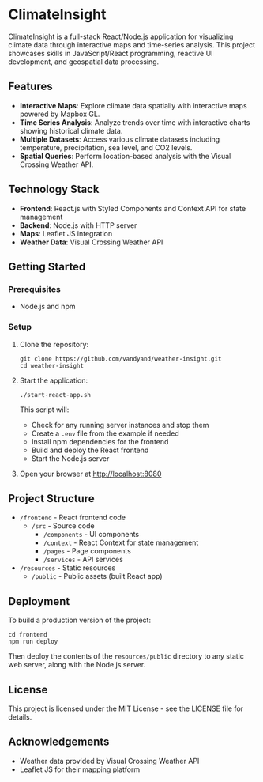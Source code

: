 # ClimateInsight

ClimateInsight is a full-stack React/Node.js application for visualizing climate data through interactive maps and time-series analysis. This project showcases skills in JavaScript/React programming, reactive UI development, and geospatial data processing.

## Features

- **Interactive Maps**: Explore climate data spatially with interactive maps powered by Mapbox GL.
- **Time Series Analysis**: Analyze trends over time with interactive charts showing historical climate data.
- **Multiple Datasets**: Access various climate datasets including temperature, precipitation, sea level, and CO2 levels.
- **Spatial Queries**: Perform location-based analysis with the Visual Crossing Weather API.

## Technology Stack

- **Frontend**: React.js with Styled Components and Context API for state management
- **Backend**: Node.js with HTTP server
- **Maps**: Leaflet JS integration
- **Weather Data**: Visual Crossing Weather API

## Getting Started

### Prerequisites

- Node.js and npm

### Setup

1. Clone the repository:

   ```
   git clone https://github.com/vandyand/weather-insight.git
   cd weather-insight
   ```

2. Start the application:

   ```
   ./start-react-app.sh
   ```

   This script will:

   - Check for any running server instances and stop them
   - Create a `.env` file from the example if needed
   - Install npm dependencies for the frontend
   - Build and deploy the React frontend
   - Start the Node.js server

3. Open your browser at [http://localhost:8080](http://localhost:8080)

## Project Structure

- `/frontend` - React frontend code
  - `/src` - Source code
    - `/components` - UI components
    - `/context` - React Context for state management
    - `/pages` - Page components
    - `/services` - API services
- `/resources` - Static resources
  - `/public` - Public assets (built React app)

## Deployment

To build a production version of the project:

```
cd frontend
npm run deploy
```

Then deploy the contents of the `resources/public` directory to any static web server, along with the Node.js server.

## License

This project is licensed under the MIT License - see the LICENSE file for details.

## Acknowledgements

- Weather data provided by Visual Crossing Weather API
- Leaflet JS for their mapping platform
